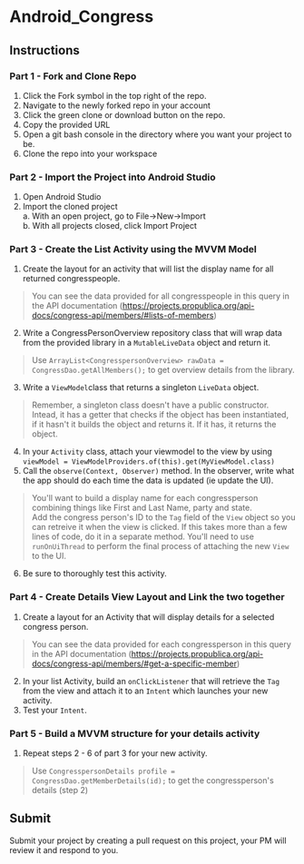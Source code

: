 # Android_Congress



## Instructions

### Part 1 - Fork and Clone Repo

1. Click the Fork symbol in the top right of the repo.
2. Navigate to the newly forked repo in your account
3. Click the green clone or download button on the repo.
4. Copy the provided URL
5. Open a git bash console in the directory where you want your project to be.
6. Clone the repo into your workspace

### Part 2 - Import the Project into Android Studio

1. Open Android Studio
2. Import the cloned project  
   a. With an open project, go to File->New->Import  
   b. With all projects closed, click Import Project  

### Part 3 - Create the List Activity using the MVVM Model

1. Create the layout for an activity that will list the display name for all returned congresspeople.  
> You can see the data provided for all congresspeople in this query in the API documentation (https://projects.propublica.org/api-docs/congress-api/members/#lists-of-members)
2. Write a CongressPersonOverview repository class that will wrap data from the provided library in a `MutableLiveData` object and return it.  
> Use `ArrayList<CongresspersonOverview> rawData = CongressDao.getAllMembers();` to get overview details from the library.  
3. Write a `ViewModel`class that returns a singleton `LiveData` object.
> Remember, a singleton class doesn't have a public constructor. Intead, it has a getter that checks if the object has been instantiated, if it hasn't it builds the object and returns it. If it has, it returns the object.
4. In your `Activity` class, attach your viewmodel to the view by using `viewModel = ViewModelProviders.of(this).get(MyViewModel.class)`  
5. Call the `observe(Context, Observer)` method. In the observer, write what the app should do each time the data is updated (ie update the UI).
> You'll want to build a display name for each congressperson combining things like First and Last Name, party and state.  
> Add the congress person's ID to the `Tag` field of the `View` object so you can retreive it when the view is clicked.
> If this takes more than a few lines of code, do it in a separate method.
> You'll need to use `runOnUiThread` to perform the final process of attaching the new `View` to the UI.
6. Be sure to thoroughly test this activity.

### Part 4 - Create Details View Layout and Link the two together

1. Create a layout for an Activity that will display details for a selected congress person.
> You can see the data provided for each congressperson in this query in the API documentation (https://projects.propublica.org/api-docs/congress-api/members/#get-a-specific-member)
2. In your list Activity, build an `onClickListener` that will retrieve the `Tag` from the view and attach it to an `Intent` which launches your new activity.
3. Test your `Intent`.

### Part 5 - Build a MVVM structure for your details activity

1. Repeat steps 2 - 6 of part 3 for your new activity.
> Use `CongresspersonDetails profile = CongressDao.getMemberDetails(id);` to get the congressperson's details (step 2)


## Submit

Submit your project by creating a pull request on this project, your PM will review it and respond to you.

